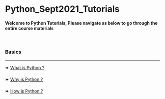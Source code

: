 # Python_Sept2021_Tutorials

#### Welcome to Python Tutorials, Please navigate as below to go through the entire course materials

&nbsp;

### Basics

---

:fast_forward: [What is Python ?](https://github.com/kumar1987an/Python_Sept2021_Tutorials/blob/root/Basics/what_is.md)

:fast_forward: [Why is Python ?](https://github.com/kumar1987an/Python_Sept2021_Tutorials/blob/root/Basics/why_is.md)

:fast_forward: [How is Python ?](https://github.com/kumar1987an/Python_Sept2021_Tutorials/blob/root/Basics/how_is.md)

